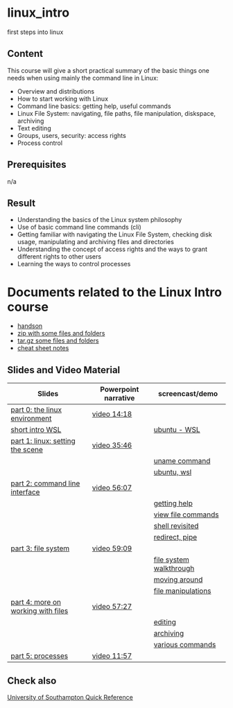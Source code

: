 # linux_intro
first steps into linux


## Content
This course will give a short practical summary of the basic things one needs when using mainly the command line in Linux:

- Overview and distributions
- How to start working with Linux
- Command line basics: getting help, useful commands
- Linux File System: navigating, file paths, file manipulation, diskspace, archiving
- Text editing
- Groups, users, security: access rights
- Process control

## Prerequisites
n/a

## Result
- Understanding the basics of the Linux system philosophy
- Use of basic command line commands (cli)
- Getting familiar with navigating the Linux File System, checking disk usage, manipulating and archiving files and directories
- Understanding the concept of access rights and the ways to grant different rights to other users
- Learning the ways to control processes

# Documents related to the Linux Intro course

* [handson](https://github.com/franklbvp/linuxintro/blob/master/docs/hands-on-linux_intro-all.pdf)
* [zip with some files and folders](https://github.com/franklbvp/linuxintro/blob/master/docs/LinuxDev.zip)
* [tar.gz some files and folders](https://github.com/franklbvp/linuxintro/blob/master/docs/linuxDev.tar.gz)
* [cheat sheet notes](https://github.com/franklbvp/linuxintro/blob/master/docs/linux_introduction_binder.pdf)

## Slides and Video Material

|Slides |Powerpoint narrative | screencast/demo |
|------------ | --------------------|-----------------|
|[part 0: the linux environment](https://github.com/franklbvp/linuxintro/blob/master/docs/Linux-intro-0-envrionment.pdf) | [video 14:18](https://kuleuven.mediaspace.kaltura.com/media/Linux-intro-0-envrionment-media/1_qfk1x7s0)| |
|[short intro WSL](https://github.com/franklbvp/linuxintro/blob/master/docs/WSL-short_intro.pdf)||[ubuntu - WSL](https://kuleuven.mediaspace.kaltura.com/media/linux_envronment_first_look_ubuntu_wsl/1_xeqrtih4)|
|[part 1: linux: setting the scene](https://github.com/franklbvp/linuxintro/blob/master/docs/Linux-intro-1-introduction.pdf)| [video 35:46](https://kuleuven.mediaspace.kaltura.com/media/Linux-intro-1-introduction-media/1_jbul900r)| |
|||[uname command](https://kuleuven.mediaspace.kaltura.com/media/linux_1_uname/1_1ujkb84f)|
|||[ubuntu, wsl](https://kuleuven.mediaspace.kaltura.com/media/linux_1_ubuntu_wsl_view/1_eekcb8la)|
|[part 2: command line interface](https://github.com/franklbvp/linuxintro/blob/master/docs/Linux-intro-2-cli_basics.pdf) | [video 56:07](https://kuleuven.mediaspace.kaltura.com/media/Linux-intro-2-cli_basics-media/1_j2xeynx1)| |
|||[getting help](https://kuleuven.mediaspace.kaltura.com/media/linux_2_getting_help/1_9gfrgu5g)|
|||[view file commands](https://kuleuven.mediaspace.kaltura.com/media/linux_2_view_file_commands/1_ne5doof2)|
|||[shell revisited](https://kuleuven.mediaspace.kaltura.com/media/linux_2_shell_revisited/1_b0ho78ib)|
|||[redirect, pipe](https://kuleuven.mediaspace.kaltura.com/media/linux_2_file_redirect_pipe/1_dh9b60i2)|
|[part 3: file system](https://github.com/franklbvp/linuxintro/blob/master/docs/Linux-intro-3-file_system.pdf)| [video 59:09](https://kuleuven.mediaspace.kaltura.com/media/Linux-intro-3-file_system-media/1_q3mubqrj)| |
|||[file system walkthrough](https://kuleuven.mediaspace.kaltura.com/media/linux_3_file_system_walkthrough/1_22g9sq4y)|
|||[moving around](https://kuleuven.mediaspace.kaltura.com/media/linux_3_file_system_movingaround/1_h71oelpi)|
|||[file manipulations](https://kuleuven.mediaspace.kaltura.com/media/linux_3_file_system_filemanipulations/1_87033f9t)|
|[part 4: more on working with files](https://github.com/franklbvp/linuxintro/blob/master/docs/Linux-intro-4-more_on_files.pdf) | [video 57:27](https://kuleuven.mediaspace.kaltura.com/media/Linux-intro-4-more_on_files-media/1_0k93stur)| |
|||[editing](https://kuleuven.mediaspace.kaltura.com/media/linux_4_edit/1_ci9i73t7)|
|||[archiving](https://kuleuven.mediaspace.kaltura.com/media/linux_4_archive/1_ahacedra)|
|||[various commands](https://kuleuven.mediaspace.kaltura.com/media/linux_4_variouscommands/1_gvmga98b)|
|[part 5: processes](https://github.com/franklbvp/linuxintro/blob/master/docs/Linux-intro-5-processes.pdf) | [video 11:57](https://kuleuven.mediaspace.kaltura.com/media/Linux-intro-5-processes-media/1_uphtuxx5)| |

## Check also
[University of Southampton Quick Reference](https://sotonproduction.service-now.com/sys_attachment.do?sys_id=7194eac40fc2d200dec8f88ce1050e06)
